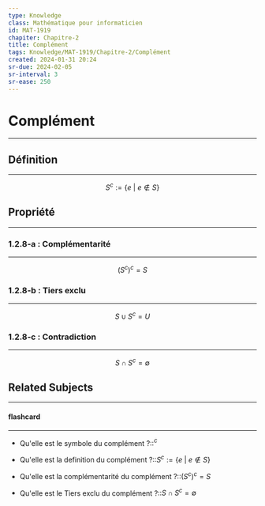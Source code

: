 ```yaml
---
type: Knowledge
class: Mathématique pour informaticien
id: MAT-1919
chapiter: Chapitre-2
title: Complément 
tags: Knowledge/MAT-1919/Chapitre-2/Complément 
created: 2024-01-31 20:24
sr-due: 2024-02-05
sr-interval: 3
sr-ease: 250
---
```

# Complément 
----

## Définition
----
$$S^c := \{e \ | \ e \not \in S \}$$

## Propriété
----
### 1.2.8-a : Complémentarité
---
$$(S^c)^c = S$$
### 1.2.8-b : Tiers exclu
---
$$S \cup S^c = U$$
### 1.2.8-c : Contradiction
---
$$S \cap S^c = \emptyset$$

## Related Subjects
----
#### flashcard 
----
- Qu'elle est le symbole du complément ?::$^c$
<!--SR:!2024-03-05,3,250-->
- Qu'elle est la definition du complément ?::$S^c := \{e \ | \ e \not \in S \}$
<!--SR:!2024-03-04,2,230-->
- Qu'elle est la complémentarité du complément ?::$(S^c)^c = S$
<!--SR:!2024-03-04,2,230-->
- Qu'elle est le Tiers exclu du complément ?::$S \cap S^c = \emptyset$
<!--SR:!2024-03-03,1,210-->